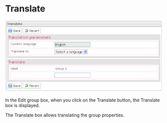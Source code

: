 <!--
parent: 'Manage Groups'
created_at: '2012-04-12 18:29:21'
updated_at: '2013-03-13 13:59:16'
authors:
    - 'Jérôme Bogaerts'
contributors:
    - 'Sophie Doublet'
tags:
    - 'Manage Groups'
-->

Translate
=========

![](../resources/groups-translate.png)

In the Edit group box, when you click on the Translate button, the Translate box is displayed.

The Translate box allows translating the group properties.


